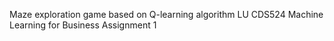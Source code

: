 Maze exploration game based on Q-learning algorithm
LU CDS524 Machine Learning for Business Assignment 1
